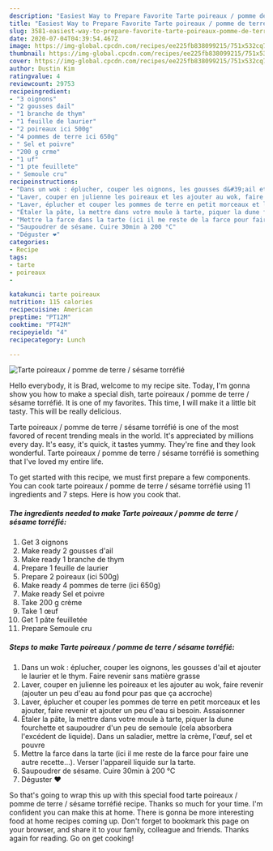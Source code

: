 ```yaml
---
description: "Easiest Way to Prepare Favorite Tarte poireaux / pomme de terre / sésame torréfié"
title: "Easiest Way to Prepare Favorite Tarte poireaux / pomme de terre / sésame torréfié"
slug: 3581-easiest-way-to-prepare-favorite-tarte-poireaux-pomme-de-terre-sesame-torrefie
date: 2020-07-04T04:39:54.467Z
image: https://img-global.cpcdn.com/recipes/ee225fb838099215/751x532cq70/tarte-poireaux-pomme-de-terre-sesame-torrefie-photo-principale-de-la-recette.jpg
thumbnail: https://img-global.cpcdn.com/recipes/ee225fb838099215/751x532cq70/tarte-poireaux-pomme-de-terre-sesame-torrefie-photo-principale-de-la-recette.jpg
cover: https://img-global.cpcdn.com/recipes/ee225fb838099215/751x532cq70/tarte-poireaux-pomme-de-terre-sesame-torrefie-photo-principale-de-la-recette.jpg
author: Dustin Kim
ratingvalue: 4
reviewcount: 29753
recipeingredient:
- "3 oignons"
- "2 gousses dail"
- "1 branche de thym"
- "1 feuille de laurier"
- "2 poireaux ici 500g"
- "4 pommes de terre ici 650g"
- " Sel et poivre"
- "200 g crme"
- "1 uf"
- "1 pte feuillete"
- " Semoule cru"
recipeinstructions:
- "Dans un wok : éplucher, couper les oignons, les gousses d&#39;ail et ajouter le laurier et le thym. Faire revenir sans matière grasse"
- "Laver, couper en julienne les poireaux et les ajouter au wok, faire revenir (ajouter un peu d&#39;eau au fond pour pas que ça accroche)"
- "Laver, éplucher et couper les pommes de terre en petit morceaux et les ajouter, faire revenir et ajouter un peu d&#39;eau si besoin. Assaisonner"
- "Étaler la pâte, la mettre dans votre moule à tarte, piquer la dune fourchette et saupoudrer d&#39;un peu de semoule (cela absorbera l&#39;excédent de liquide). Dans un saladier, mettre la crème, l&#39;œuf, sel et pouvre"
- "Mettre la farce dans la tarte (ici il me reste de la farce pour faire une autre recette...). Verser l&#39;appareil liquide sur la tarte."
- "Saupoudrer de sésame. Cuire 30min à 200 °C"
- "Déguster ❤️"
categories:
- Recipe
tags:
- tarte
- poireaux
- 

katakunci: tarte poireaux  
nutrition: 115 calories
recipecuisine: American
preptime: "PT12M"
cooktime: "PT42M"
recipeyield: "4"
recipecategory: Lunch

---
```



![Tarte poireaux / pomme de terre / sésame torréfié](https://img-global.cpcdn.com/recipes/ee225fb838099215/751x532cq70/tarte-poireaux-pomme-de-terre-sesame-torrefie-photo-principale-de-la-recette.jpg)

Hello everybody, it is Brad, welcome to my recipe site. Today, I'm gonna show you how to make a special dish, tarte poireaux / pomme de terre / sésame torréfié. It is one of my favorites. This time, I will make it a little bit tasty. This will be really delicious.



Tarte poireaux / pomme de terre / sésame torréfié is one of the most favored of recent trending meals in the world. It's appreciated by millions every day. It's easy, it's quick, it tastes yummy. They're fine and they look wonderful. Tarte poireaux / pomme de terre / sésame torréfié is something that I've loved my entire life.


To get started with this recipe, we must first prepare a few components. You can cook tarte poireaux / pomme de terre / sésame torréfié using 11 ingredients and 7 steps. Here is how you cook that.

<!--inarticleads1-->

##### The ingredients needed to make Tarte poireaux / pomme de terre / sésame torréfié:

1. Get 3 oignons
1. Make ready 2 gousses d&#39;ail
1. Make ready 1 branche de thym
1. Prepare 1 feuille de laurier
1. Prepare 2 poireaux (ici 500g)
1. Make ready 4 pommes de terre (ici 650g)
1. Make ready  Sel et poivre
1. Take 200 g crème
1. Take 1 œuf
1. Get 1 pâte feuilletée
1. Prepare  Semoule cru




<!--inarticleads2-->

##### Steps to make Tarte poireaux / pomme de terre / sésame torréfié:

1. Dans un wok : éplucher, couper les oignons, les gousses d&#39;ail et ajouter le laurier et le thym. Faire revenir sans matière grasse
1. Laver, couper en julienne les poireaux et les ajouter au wok, faire revenir (ajouter un peu d&#39;eau au fond pour pas que ça accroche)
1. Laver, éplucher et couper les pommes de terre en petit morceaux et les ajouter, faire revenir et ajouter un peu d&#39;eau si besoin. Assaisonner
1. Étaler la pâte, la mettre dans votre moule à tarte, piquer la dune fourchette et saupoudrer d&#39;un peu de semoule (cela absorbera l&#39;excédent de liquide). Dans un saladier, mettre la crème, l&#39;œuf, sel et pouvre
1. Mettre la farce dans la tarte (ici il me reste de la farce pour faire une autre recette...). Verser l&#39;appareil liquide sur la tarte.
1. Saupoudrer de sésame. Cuire 30min à 200 °C
1. Déguster ❤️




So that's going to wrap this up with this special food tarte poireaux / pomme de terre / sésame torréfié recipe. Thanks so much for your time. I'm confident you can make this at home. There is gonna be more interesting food at home recipes coming up. Don't forget to bookmark this page on your browser, and share it to your family, colleague and friends. Thanks again for reading. Go on get cooking!
